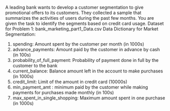 A leading bank wants to develop a customer segmentation to give promotional offers to its customers.
They collected a sample that summarizes the activities of users during the past few months. You are
given the task to identify the segments based on credit card usage.
Dataset for Problem 1: bank_marketing_part1_Data.csv
Data Dictionary for Market Segmentation:
1. spending: Amount spent by the customer per month (in 1000s)
2. advance_payments: Amount paid by the customer in advance by cash (in 100s)
3. probability_of_full_payment: Probability of payment done in full by the customer to the bank
4. current_balance: Balance amount left in the account to make purchases (in 1000s)
5. credit_limit: Limit of the amount in credit card (10000s)
6. min_payment_amt : minimum paid by the customer while making payments for purchases made
monthly (in 100s)
7. max_spent_in_single_shopping: Maximum amount spent in one purchase (in 1000s)

